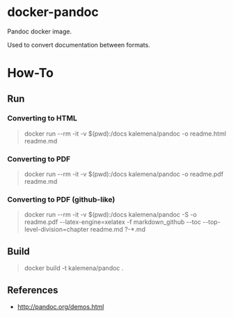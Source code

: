 # docker-pandoc

Pandoc docker image.

Used to convert documentation between formats.

# How-To

## Run

### Converting to HTML

> docker run --rm -it -v $(pwd):/docs kalemena/pandoc -o readme.html readme.md

### Converting to PDF

> docker run --rm -it -v $(pwd):/docs kalemena/pandoc -o readme.pdf readme.md

### Converting to PDF (github-like)

> docker run --rm -it -v $(pwd):/docs kalemena/pandoc -S -o readme.pdf --latex-engine=xelatex -f markdown_github --toc --top-level-division=chapter readme.md ?-*.md

## Build

> docker build -t kalemena/pandoc .

## References

* http://pandoc.org/demos.html

